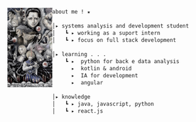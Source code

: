 <p float="left">
 <img src="https://raw.githubusercontent.com/juliahown/juliahown/main/assets/img3.jpg" width="20%" align="left">
  <p float="left">
    
    about me ! ★ 

    │▸ systems analysis and development student
    │   ┗ ▸ working as a suport intern
    │   ┗ ▸ focus on full stack development
    
    │▸ learning . . .
        ┗ ▸  python for back e data analysis
          ▸  kotlin & android
          ▸  IA for development 
          ▸  angular
          
    │▸ knowledge
    │   ┗ ▸ java, javascript, python
    │   ┗ ▸ react.js

